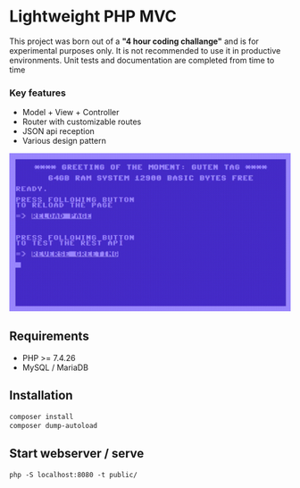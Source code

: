 # Lightweight PHP MVC
This project was born out of a **"4 hour coding challange"** and is for experimental purposes only.
It is not recommended to use it in productive environments. Unit tests and documentation are completed from time to time

### Key features
- Model + View + Controller
- Router with customizable routes
- JSON api reception
- Various design pattern

![alt text](/public/media/preview.gif)

## Requirements
- PHP >= 7.4.26
- MySQL / MariaDB

## Installation
    composer install
    composer dump-autoload

## Start webserver / serve
    php -S localhost:8080 -t public/
